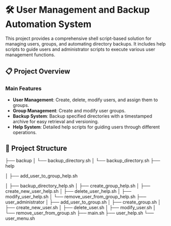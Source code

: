 # 🛠️ User Management and Backup Automation System

This project provides a comprehensive shell script-based solution for managing users, groups, and automating directory backups. It includes help scripts to guide users and administrator scripts to execute various user management functions.

## 📋 Project Overview

### Main Features

- **User Management**: Create, delete, modify users, and assign them to groups.
- **Group Management**: Create and modify user groups.
- **Backup System**: Backup specified directories with a timestamped archive for easy retrieval and versioning.
- **Help System**: Detailed help scripts for guiding users through different operations.

## 📂 Project Structure



├── backup
│ └── backup_directory.sh
│ └── backup_directory.sh
├── help

│ ├── add_user_to_group_help.sh

│ ├── backup_directory_help.sh
│ ├── create_group_help.sh
│ ├── create_new_user_help.sh
│ ├── delete_user_help.sh
│ ├── modify_user_help.sh
│ └── remove_user_from_group_help.sh
├── user_administrator
│ ├── add_user_to_group.sh
│ ├── create_group.sh
│ ├── create_new_user.sh
│ ├── delete_user.sh
│ ├── modify_user.sh
│ └── remove_user_from_group.sh
├── main.sh
├── user_help.sh
└── user_menu.sh

